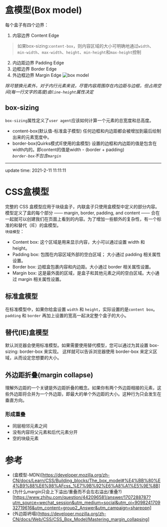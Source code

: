 # 盒模型(Box model)
每个盒子有四个边界：
1. 内容边界 Content Edge
> 如果box-sizing:`content-box`，则内容区域的大小可明确地通过`width`、`min-width`、`max-width`、`height`、`min-height`和`max-height`控制
2. 内边距边界 Padding Edge
3. 边框边界 Border Edge
4. 外边框边界 Margin Edge
![box model](https://mdn.mozillademos.org/files/8685/boxmodel-(3).png) 

*除可替换元素外，对于内行元素来说，尽管内容周围存在内边距与边框，但占用空间(每一行文字的高度)由`line-height`属性决定*

## box-sizing
`box-sizing`属性定义了`user agent`应该如何计算一个元素的总宽度和总高度。
+ content-box(默认值-标准盒子模型)
任何边框和内边距都会被增加到最后绘制出来的元素宽度中。
+ border-box(Quirks模式IE使用的盒模型)
设置的边框和内边距的值是包含在width内的。即content的值是width - (border + padding)  
*`border-box`不包含`margin`*

- - - - 
update time: 2021-2-11 11:11:11
# CSS盒模型
完整的 CSS 盒模型应用于块级盒子，内联盒子只使用盒模型中定义的部分内容。模型定义了盒的每个部分 —— margin, border, padding, and content —— 合在一起就可以创建我们在页面上看到的内容。为了增加一些额外的复杂性，有一个标准的和替代（IE）的盒模型。   
`块级模型`：
- Content box:
这个区域是用来显示内容，大小可以通过设置 width 和 height。
- Padding box:
包围在内容区域外部的空白区域； 大小通过 padding 相关属性设置。
- Border box:
边框盒包裹内容和内边距。大小通过 border 相关属性设置。
- Margin box:
这是最外面的区域，是盒子和其他元素之间的空白区域。大小通过 margin 相关属性设置。

## 标准盒模型
在标准模型中，如果你给盒设置 `width` 和 `height`，实际设置的是`content box`。 `padding` 和 `border` 再加上设置的宽高一起决定整个盒子的大小。
## 替代(IE)盒模型
默认浏览器会使用标准模型。如果需要使用替代模型，您可以通过为其设置 box-sizing: border-box 来实现。 这样就可以告诉浏览器使用 border-box 来定义区域，从而设定您想要的大小。

## 外边距折叠(margin collapse)
理解外边距的一个关键是外边距折叠的概念。如果你有两个外边距相接的元素，这些外边距将合并为一个外边距，即最大的单个外边距的大小。这种行为只会发生在垂直方向。
### 形成重叠
- 同层相邻元素之间
- 没有内容将父元素和后代元素分开
- 空的块级元素


# 参考
- (盒模型-MDN)[https://developer.mozilla.org/zh-CN/docs/Learn/CSS/Building_blocks/The_box_model#%E4%BB%80%E4%B9%88%E6%98%AFcss_%E7%9B%92%E6%A8%A1%E5%9E%8B]
- (为什么margin只会上下溢出/重叠而不会左右溢出/重叠?)[https://www.zhihu.com/question/442096581/answer/1707288787?utm_source=wechat_session&utm_medium=social&utm_oi=909824170932719616&utm_content=group2_Answer&utm_campaign=shareopn]
- (外边距坍塌)[https://developer.mozilla.org/zh-CN/docs/Web/CSS/CSS_Box_Model/Mastering_margin_collapsing]